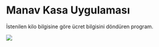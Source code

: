 # Manav Kasa Uygulaması

İstenilen kilo bilgisine göre ücret bilgisini
döndüren program.

<img src="manavkasa.jpg"></img>